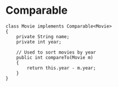 # Comparable

    class Movie implements Comparable<Movie>
    {
        private String name;
        private int year;

        // Used to sort movies by year
        public int compareTo(Movie m)
        {
            return this.year - m.year;
        }
    }
